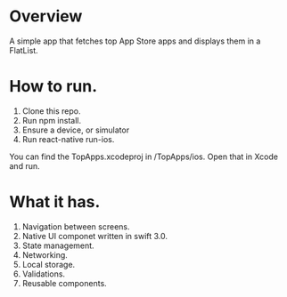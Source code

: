
# Overview

A simple app that fetches top App Store apps and displays them in a FlatList.


# How to run.

1. Clone this repo.
2. Run npm install.
3. Ensure a device, or simulator
4. Run react-native run-ios.

You can find the TopApps.xcodeproj in <path>/TopApps/ios. Open that in Xcode and run.
  
# What it has.

1. Navigation between screens.
2. Native UI componet written in swift 3.0.
3. State management.
4. Networking.
5. Local storage.
6. Validations.
7. Reusable components.

